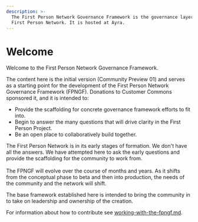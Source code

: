 ```yaml
---
description: >-
  The First Person Network Governance Framework is the governance layer for the
  First Person Network. It is hosted at Ayra.
---
```


# Welcome

Welcome to the First Person Network Governance Framework.&#x20;

The content here is the initial version (Community Preview 01) and serves as a starting point for the development of the First Person Network Governance Framework (FPNGF). Donations to Customer Commons sponsored it, and it is intended to:

* Provide the scaffolding for concrete governance framework efforts to fit into.
* Begin to answer the many questions that will drive clarity in the First Person Project.
* Be an open place to collaboratively build together.

The First Person Network is in its early stages of formation. We don't have all the answers. We have attempted here to ask the early questions and provide the scaffolding for the community to work from.\
\
The FPNGF will evolve over the course of months and years. As it shifts from the conceptual phase to beta and then into production, the needs of the community and the network will shift.&#x20;

The base framework established here is intended to bring the community in to take on leadership and ownership of the creation.&#x20;

For information about how to contribute see [working-with-the-fpngf.md](gitbook/the-work-ahead/working-with-the-fpngf.md "mention").
